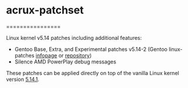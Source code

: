 # acrux-patchset
================

Linux kernel v5.14 patches including additional features:

- Gentoo Base, Extra, and Experimental patches v5.14-2 (Gentoo linux-patches [infopage](http://dev.gentoo.org/~mpagano/genpatches/) or [repository](https://gitweb.gentoo.org/proj/linux-patches.git))
- Silence AMD PowerPlay debug messages

These patches can be applied directly on top of the vanilla Linux kernel version [5.14.1](https://cdn.kernel.org/pub/linux/kernel/v5.x/linux-5.14.1.tar.xz).

